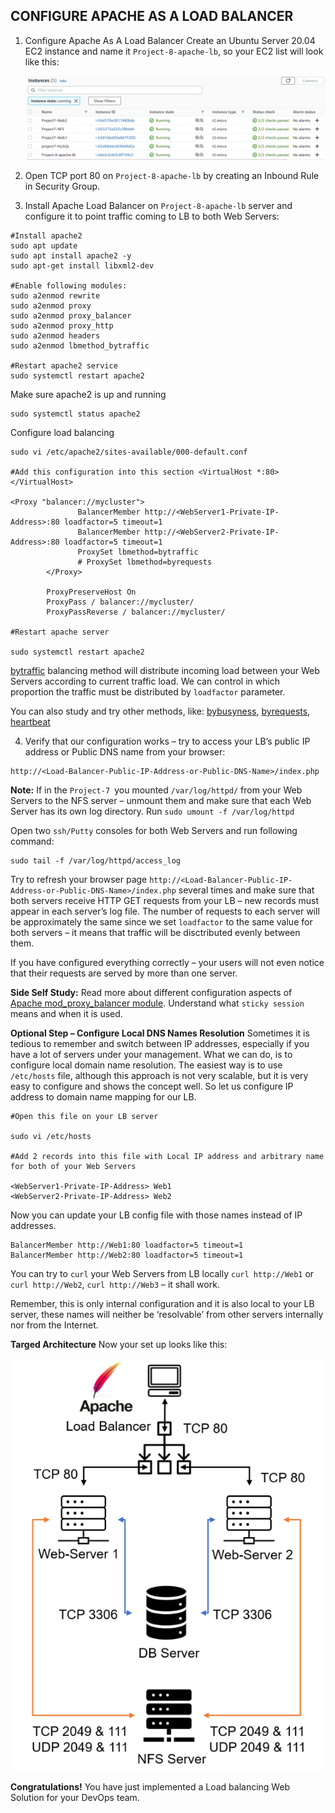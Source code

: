 ## CONFIGURE APACHE AS A LOAD BALANCER
1. Configure Apache As A Load Balancer
Create an Ubuntu Server 20.04 EC2 instance and name it `Project-8-apache-lb`, so your EC2 list will look like this:

   ![Alt](images/project8_ec2.png)

2. Open TCP port 80 on `Project-8-apache-lb` by creating an Inbound Rule in Security Group.

3. Install Apache Load Balancer on `Project-8-apache-lb` server and configure it to point traffic coming to LB to both Web Servers:

```
#Install apache2
sudo apt update
sudo apt install apache2 -y
sudo apt-get install libxml2-dev

#Enable following modules:
sudo a2enmod rewrite
sudo a2enmod proxy
sudo a2enmod proxy_balancer
sudo a2enmod proxy_http
sudo a2enmod headers
sudo a2enmod lbmethod_bytraffic

#Restart apache2 service
sudo systemctl restart apache2
```

Make sure apache2 is up and running

```
sudo systemctl status apache2
```
Configure load balancing

```
sudo vi /etc/apache2/sites-available/000-default.conf

#Add this configuration into this section <VirtualHost *:80>  </VirtualHost>

<Proxy "balancer://mycluster">
               BalancerMember http://<WebServer1-Private-IP-Address>:80 loadfactor=5 timeout=1
               BalancerMember http://<WebServer2-Private-IP-Address>:80 loadfactor=5 timeout=1
               ProxySet lbmethod=bytraffic
               # ProxySet lbmethod=byrequests
        </Proxy>

        ProxyPreserveHost On
        ProxyPass / balancer://mycluster/
        ProxyPassReverse / balancer://mycluster/

#Restart apache server

sudo systemctl restart apache2
```
[bytraffic](https://httpd.apache.org/docs/2.4/mod/mod_lbmethod_bytraffic.html) balancing method will distribute incoming load between your Web Servers according to current traffic load. We can control in which proportion the traffic must be distributed by `loadfactor` parameter.

You can also study and try other methods, like: [bybusyness](https://httpd.apache.org/docs/2.4/mod/mod_lbmethod_bybusyness.html), [byrequests](https://httpd.apache.org/docs/2.4/mod/mod_lbmethod_byrequests.html), [heartbeat](https://httpd.apache.org/docs/2.4/mod/mod_lbmethod_heartbeat.html)

4. Verify that our configuration works – try to access your LB’s public IP address or Public DNS name from your browser:
```
http://<Load-Balancer-Public-IP-Address-or-Public-DNS-Name>/index.php
```
**Note:** If in the `Project-7 `you mounted `/var/log/httpd/` from your Web Servers to the NFS server – unmount them and make sure that each Web Server has its own log directory. Run `sudo umount -f /var/log/httpd`

Open two `ssh/Putty` consoles for both Web Servers and run following command:
```
sudo tail -f /var/log/httpd/access_log
```
Try to refresh your browser page `http://<Load-Balancer-Public-IP-Address-or-Public-DNS-Name>/index.php` several times and make sure that both servers receive HTTP GET requests from your LB – new records must appear in each server’s log file. The number of requests to each server will be approximately the same since we set `loadfactor` to the same value for both servers – it means that traffic will be disctributed evenly between them.

If you have configured everything correctly – your users will not even notice that their requests are served by more than one server.

**Side Self Study:**
Read more about different configuration aspects of [Apache mod_proxy_balancer module](https://httpd.apache.org/docs/2.4/mod/mod_proxy_balancer.html). Understand what `sticky session` means and when it is used.

**Optional Step – Configure Local DNS Names Resolution**
Sometimes it is tedious to remember and switch between IP addresses, especially if you have a lot of servers under your management.
What we can do, is to configure local domain name resolution. The easiest way is to use `/etc/hosts` file, although this approach is not very scalable, but it is very easy to configure and shows the concept well. So let us configure IP address to domain name mapping for our LB.

```
#Open this file on your LB server

sudo vi /etc/hosts

#Add 2 records into this file with Local IP address and arbitrary name for both of your Web Servers

<WebServer1-Private-IP-Address> Web1
<WebServer2-Private-IP-Address> Web2
```

Now you can update your LB config file with those names instead of IP addresses.
```
BalancerMember http://Web1:80 loadfactor=5 timeout=1
BalancerMember http://Web2:80 loadfactor=5 timeout=1
```
You can try to `curl` your Web Servers from LB locally `curl http://Web1` or `curl http://Web2`, `curl http://Web3` – it shall work.

Remember, this is only internal configuration and it is also local to your LB server, these names will neither be ‘resolvable’ from other servers internally nor from the Internet.

**Targed Architecture**
Now your set up looks like this:

   ![Alt](images/project8_final.png)

**Congratulations!**
You have just implemented a Load balancing Web Solution for your DevOps team.

